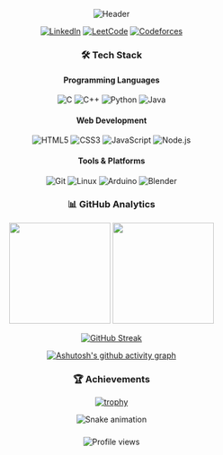 <div align="center">

![Header](https://capsule-render.vercel.app/api?type=waving&color=gradient&height=200&section=header&text=HI,%20I%20Am%20Mehrshad&fontSize=50&fontColor=ffffff&animation=fadeIn)

<!-- Social Badges -->
[![LinkedIn](https://img.shields.io/badge/LinkedIn-0077B5?style=for-the-badge&logo=linkedin&logoColor=white)](https://linkedin.com/in/your-profile)
[![LeetCode](https://img.shields.io/badge/-LeetCode-FFA116?style=for-the-badge&logo=LeetCode&logoColor=black)](https://leetcode.com/your-profile)
[![Codeforces](https://img.shields.io/badge/Codeforces-445f9d?style=for-the-badge&logo=Codeforces&logoColor=white)](https://codeforces.com/profile/your-profile)

</div>

###

<div align="center">

### 🛠️ Tech Stack

#### Programming Languages
![C](https://img.shields.io/badge/c-%2300599C.svg?style=for-the-badge&logo=c&logoColor=white)
![C++](https://img.shields.io/badge/c++-%2300599C.svg?style=for-the-badge&logo=c%2B%2B&logoColor=white)
![Python](https://img.shields.io/badge/python-3670A0?style=for-the-badge&logo=python&logoColor=ffdd54)
![Java](https://img.shields.io/badge/java-%23ED8B00.svg?style=for-the-badge&logo=openjdk&logoColor=white)

#### Web Development
![HTML5](https://img.shields.io/badge/html5-%23E34F26.svg?style=for-the-badge&logo=html5&logoColor=white)
![CSS3](https://img.shields.io/badge/css3-%231572B6.svg?style=for-the-badge&logo=css3&logoColor=white)
![JavaScript](https://img.shields.io/badge/javascript-%23323330.svg?style=for-the-badge&logo=javascript&logoColor=%23F7DF1E)
![Node.js](https://img.shields.io/badge/node.js-6DA55F?style=for-the-badge&logo=node.js&logoColor=white)

#### Tools & Platforms
![Git](https://img.shields.io/badge/git-%23F05033.svg?style=for-the-badge&logo=git&logoColor=white)
![Linux](https://img.shields.io/badge/Linux-FCC624?style=for-the-badge&logo=linux&logoColor=black)
![Arduino](https://img.shields.io/badge/-Arduino-00979D?style=for-the-badge&logo=Arduino&logoColor=white)
![Blender](https://img.shields.io/badge/blender-%23F5792A.svg?style=for-the-badge&logo=blender&logoColor=white)

</div>

###

<div align="center">

### 📊 GitHub Analytics

<!-- Stats Cards -->
<img height="180em" src="https://github-readme-stats.vercel.app/api?username=frnaxx&show_icons=true&theme=dark&include_all_commits=true&count_private=true"/>
<img height="180em" src="https://github-readme-stats.vercel.app/api/top-langs/?username=frnaxx&layout=compact&langs_count=8&theme=dark"/>

<!-- Streak Stats -->
[![GitHub Streak](https://streak-stats.demolab.com?user=frnaxx&theme=dark&date_format=j%20M%5B%20Y%5D)](https://git.io/streak-stats)

<!-- Activity Graph -->
[![Ashutosh's github activity graph](https://github-readme-activity-graph.vercel.app/graph?username=frnaxx&theme=react-dark)](https://github.com/ashutosh00710/github-readme-activity-graph)

</div>

###

<div align="center">

### 🏆 Achievements

<!-- GitHub Trophy -->
[![trophy](https://github-profile-trophy.vercel.app/?username=frnaxx&theme=onedark&column=7&margin-w=15)](https://github.com/ryo-ma/github-profile-trophy)

<!-- Snake Animation -->
![Snake animation](https://github.com/frnaxx/frnaxx/blob/output/github-contribution-grid-snake.svg)

</div>

###

<div align="center">

<img src="https://komarev.com/ghpvc/?username=frnaxx&label=Profile+Views&color=blueviolet&style=flat" alt="Profile views" />

</div>
